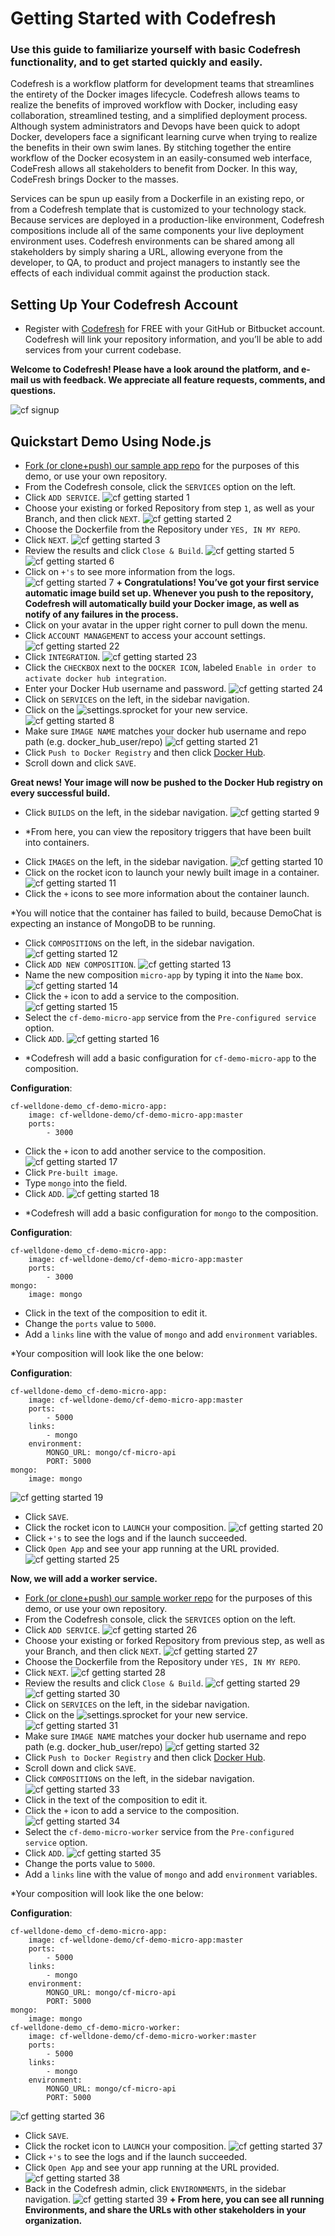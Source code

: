 # Getting Started with Codefresh
### Use this guide to familiarize yourself with basic Codefresh functionality, and to get started quickly and easily.
Codefresh is a workflow platform for development teams that streamlines the entirety of the Docker images lifecycle. Codefresh allows teams to realize the benefits of improved workflow with Docker, including easy collaboration, streamlined testing, and a simplified deployment process. Although system administrators and Devops have been quick to adopt Docker, developers face a significant learning curve when trying to realize the benefits in their own swim lanes. By stitching together the entire workflow of the Docker ecosystem in an easily-consumed web interface, CodeFresh allows all stakeholders to benefit from Docker. In this way, CodeFresh brings Docker to the masses.

Services can be spun up easily from a Dockerfile in an existing repo, or from a Codefresh template that is customized to your technology stack. Because services are deployed in a production-like environment, Codefresh compositions include all of the same components your live deployment environment uses. Codefresh environments can be shared among all stakeholders by simply sharing a URL, allowing everyone from the developer, to QA, to product and project managers to instantly see the effects of each individual commit against the production stack.

## Setting Up Your Codefresh Account
* Register with [Codefresh](https://g.codefresh.io/signup) for FREE with your GitHub or Bitbucket account. Codefresh will link your repository information, and you’ll be able to add services from your current codebase.

**Welcome to Codefresh! Please have a look around the platform, and e-mail us with feedback. We appreciate all feature requests, comments, and questions.**

![cf signup](https://github.com/welldone-software/cf-demo-micro-app/blob/master/gettings-started/images/cf-signup.png)

## Quickstart Demo Using Node.js
* [Fork (or clone+push) our sample app repo](https://github.com/welldone-software/cf-demo-micro-app) for the purposes of this demo, or use your own repository.
* From the Codefresh console, click the `SERVICES` option on the left.
* Click `ADD SERVICE`.
![cf getting started 1](https://github.com/welldone-software/cf-demo-micro-app/blob/master/gettings-started/images/cf-getting-started-1.png)
* Choose your existing or forked Repository from step `1`, as well as your Branch, and then click `NEXT`.
![cf getting started 2](https://github.com/welldone-software/cf-demo-micro-app/blob/master/gettings-started/images/cf-getting-started-2.png)
* Choose the Dockerfile from the Repository under `YES, IN MY REPO`.
* Click `NEXT`.
![cf getting started 3](https://github.com/welldone-software/cf-demo-micro-app/blob/master/gettings-started/images/cf-getting-started-3.png)
* Review the results and click `Close & Build`.
![cf getting started 5](https://github.com/welldone-software/cf-demo-micro-app/blob/master/gettings-started/images/cf-getting-started-5.png)
![cf getting started 6](https://github.com/welldone-software/cf-demo-micro-app/blob/master/gettings-started/images/cf-getting-started-6.png)
* Click on `+'s` to see more information from the logs.
![cf getting started 7](https://github.com/welldone-software/cf-demo-micro-app/blob/master/gettings-started/images/cf-getting-started-7.png)
**+ Congratulations! You’ve got your first service automatic image build set up. Whenever you push to the repository, Codefresh will automatically build your Docker image, as well as notify of any failures in the process.**
* Click on your avatar in the upper right corner to pull down the menu.
* Click `ACCOUNT MANAGEMENT` to access your account settings.
![cf getting started 22](https://github.com/welldone-software/cf-demo-micro-app/blob/master/gettings-started/images/cf-getting-started-22.png)
* Click `INTEGRATION`.
![cf getting started 23](https://github.com/welldone-software/cf-demo-micro-app/blob/master/gettings-started/images/cf-getting-started-23.png)
* Click the `CHECKBOX` next to the `DOCKER ICON`, labeled `Enable in order to activate docker hub integration`.
* Enter your Docker Hub username and password.
![cf getting started 24](https://github.com/welldone-software/cf-demo-micro-app/blob/master/gettings-started/images/cf-getting-started-24.png)
* Click on `SERVICES` on the left, in the sidebar navigation.
* Click on the ![settings.sprocket](https://github.com/welldone-software/cf-demo-micro-app/blob/master/gettings-started/images/gear.png) for your new service.
![cf getting started 8](https://github.com/welldone-software/cf-demo-micro-app/blob/master/gettings-started/images/cf-getting-started-8.png)
* Make sure `IMAGE NAME` matches your docker hub username and repo path (e.g. docker_hub_user/repo)
![cf getting started 21](https://github.com/welldone-software/cf-demo-micro-app/blob/master/gettings-started/images/cf-getting-started-21.png)
* Click `Push to Docker Registry` and then click [Docker Hub](http://hub.docker.com/).
* Scroll down and click `SAVE`.

**Great news! Your image will now be pushed to the Docker Hub registry on every successful build.**
* Click `BUILDS` on the left, in the sidebar navigation.
![cf getting started 9](https://github.com/welldone-software/cf-demo-micro-app/blob/master/gettings-started/images/cf-getting-started-9.png)
+ *From here, you can view the repository triggers that have been built into containers. 
* Click `IMAGES` on the left, in the sidebar navigation.
![cf getting started 10](https://github.com/welldone-software/cf-demo-micro-app/blob/master/gettings-started/images/cf-getting-started-10.png)
* Click on the rocket icon to launch your newly built image in a container.
![cf getting started 11](https://github.com/welldone-software/cf-demo-micro-app/blob/master/gettings-started/images/cf-getting-started-11.png)
* Click the `+` icons to see more information about the container launch.

*You will notice that the container has failed to build, because DemoChat is expecting an instance of MongoDB to be running.
* Click `COMPOSITIONS` on the left, in the sidebar navigation.
![cf getting started 12](https://github.com/welldone-software/cf-demo-micro-app/blob/master/gettings-started/images/cf-getting-started-12.png)
* Click `ADD NEW COMPOSITION`.
![cf getting started 13](https://github.com/welldone-software/cf-demo-micro-app/blob/master/gettings-started/images/cf-getting-started-13.png)
* Name the new composition `micro-app` by typing it into the `Name` box.
![cf getting started 14](https://github.com/welldone-software/cf-demo-micro-app/blob/master/gettings-started/images/cf-getting-started-14.png)
* Click the `+` icon to add a service to the composition.
![cf getting started 15](https://github.com/welldone-software/cf-demo-micro-app/blob/master/gettings-started/images/cf-getting-started-15.png)
* Select the `cf-demo-micro-app` service from the `Pre-configured service` option.
* Click `ADD`.
![cf getting started 16](https://github.com/welldone-software/cf-demo-micro-app/blob/master/gettings-started/images/cf-getting-started-16.png)

+ *Codefresh will add a basic configuration for `cf-demo-micro-app` to the composition.

**Configuration**:

    cf-welldone-demo_cf-demo-micro-app:
        image: cf-welldone-demo/cf-demo-micro-app:master
        ports:
            - 3000

* Click the `+` icon to add another service to the composition.
![cf getting started 17](https://github.com/welldone-software/cf-demo-micro-app/blob/master/gettings-started/images/cf-getting-started-17.png)
* Click `Pre-built image`.
* Type `mongo` into the field.
* Click `ADD`.
![cf getting started 18](https://github.com/welldone-software/cf-demo-micro-app/blob/master/gettings-started/images/cf-getting-started-18.png)

+ *Codefresh will add a basic configuration for `mongo` to the composition.

**Configuration**:

    cf-welldone-demo_cf-demo-micro-app:
        image: cf-welldone-demo/cf-demo-micro-app:master
        ports:
            - 3000
    mongo:
        image: mongo

* Click in the text of the composition to edit it.
* Change the `ports` value to `5000`.
* Add a `links` line with the value of `mongo` and add `environment` variables.

*Your composition will look like the one below:

**Configuration**:

    cf-welldone-demo_cf-demo-micro-app:
        image: cf-welldone-demo/cf-demo-micro-app:master
        ports:
            - 5000
        links:
            - mongo
        environment:
            MONGO_URL: mongo/cf-micro-api
            PORT: 5000
    mongo:
        image: mongo

![cf getting started 19](https://github.com/welldone-software/cf-demo-micro-app/blob/master/gettings-started/images/cf-getting-started-19.png)
* Click `SAVE`.
* Click the rocket icon to `LAUNCH` your composition.
![cf getting started 20](https://github.com/welldone-software/cf-demo-micro-app/blob/master/gettings-started/images/cf-getting-started-20.png)
* Click `+'s` to see the logs and if the launch succeeded.
* Click `Open App` and see your app running at the URL provided.
![cf getting started 25](https://github.com/welldone-software/cf-demo-micro-app/blob/master/gettings-started/images/cf-getting-started-25.png)

**Now, we will add a worker service.**

* [Fork (or clone+push) our sample worker repo](https://github.com/welldone-software/cf-demo-micro-worker) for the purposes of this demo, or use your own repository.
* From the Codefresh console, click the `SERVICES` option on the left.
* Click `ADD SERVICE`.
![cf getting started 26](https://github.com/welldone-software/cf-demo-micro-app/blob/master/gettings-started/images/cf-getting-started-26.png)
* Choose your existing or forked Repository from previous step, as well as your Branch, and then click `NEXT`.
![cf getting started 27](https://github.com/welldone-software/cf-demo-micro-app/blob/master/gettings-started/images/cf-getting-started-27.png)
* Choose the Dockerfile from the Repository under `YES, IN MY REPO`.
* Click `NEXT`.
![cf getting started 28](https://github.com/welldone-software/cf-demo-micro-app/blob/master/gettings-started/images/cf-getting-started-28.png)
* Review the results and click `Close & Build`.
![cf getting started 29](https://github.com/welldone-software/cf-demo-micro-app/blob/master/gettings-started/images/cf-getting-started-29.png)
![cf getting started 30](https://github.com/welldone-software/cf-demo-micro-app/blob/master/gettings-started/images/cf-getting-started-30.png)
* Click on `SERVICES` on the left, in the sidebar navigation.
* Click on the ![settings.sprocket](https://github.com/welldone-software/cf-demo-micro-app/blob/master/gettings-started/images/gear.png) for your new service.
![cf getting started 31](https://github.com/welldone-software/cf-demo-micro-app/blob/master/gettings-started/images/cf-getting-started-31.png)
* Make sure `IMAGE NAME` matches your docker hub username and repo path (e.g. docker_hub_user/repo)
![cf getting started 32](https://github.com/welldone-software/cf-demo-micro-app/blob/master/gettings-started/images/cf-getting-started-32.png)
* Click `Push to Docker Registry` and then click [Docker Hub](http://hub.docker.com/).
* Scroll down and click `SAVE`.
* Click `COMPOSITIONS` on the left, in the sidebar navigation.
![cf getting started 33](https://github.com/welldone-software/cf-demo-micro-app/blob/master/gettings-started/images/cf-getting-started-33.png)
* Click in the text of the composition to edit it.
* Click the `+` icon to add a service to the composition.
![cf getting started 34](https://github.com/welldone-software/cf-demo-micro-app/blob/master/gettings-started/images/cf-getting-started-34.png)
* Select the `cf-demo-micro-worker` service from the `Pre-configured service` option.
* Click `ADD`.
![cf getting started 35](https://github.com/welldone-software/cf-demo-micro-app/blob/master/gettings-started/images/cf-getting-started-35.png)
* Change the ports value to `5000`.
* Add a `links` line with the value of `mongo` and add `environment` variables.

*Your composition will look like the one below:

**Configuration**:

    cf-welldone-demo_cf-demo-micro-app:
        image: cf-welldone-demo/cf-demo-micro-app:master
        ports:
            - 5000
        links:
            - mongo
        environment:
            MONGO_URL: mongo/cf-micro-api
            PORT: 5000
    mongo:
        image: mongo
    cf-welldone-demo_cf-demo-micro-worker:
        image: cf-welldone-demo/cf-demo-micro-worker:master
        ports:
            - 5000
        links:
            - mongo
        environment:
            MONGO_URL: mongo/cf-micro-api
            PORT: 5000

![cf getting started 36](https://github.com/welldone-software/cf-demo-micro-app/blob/master/gettings-started/images/cf-getting-started-36.png)
* Click `SAVE`.
* Click the rocket icon to `LAUNCH` your composition.
![cf getting started 37](https://github.com/welldone-software/cf-demo-micro-app/blob/master/gettings-started/images/cf-getting-started-37.png)
* Click `+'s` to see the logs and if the launch succeeded.
* Click `Open App` and see your app running at the URL provided.
![cf getting started 38](https://github.com/welldone-software/cf-demo-micro-app/blob/master/gettings-started/images/cf-getting-started-38.png)
* Back in the Codefresh admin, click `ENVIRONMENTS`, in the sidebar navigation.
![cf getting started 39](https://github.com/welldone-software/cf-demo-micro-app/blob/master/gettings-started/images/cf-getting-started-39.png)
**+ From here, you can see all running Environments, and share the URLs with other stakeholders in your organization.**

